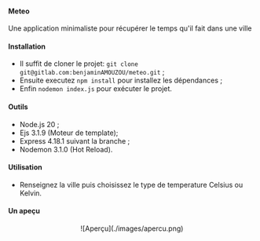 #### Meteo
Une application minimaliste pour récupérer le temps qu'il fait dans une ville

#### Installation
- Il suffit de cloner le projet: `git clone git@gitlab.com:benjaminAMOUZOU/meteo.git` ;
- Ensuite executez `npm install` pour installez les dépendances ;
- Enfin `nodemon index.js` pour exécuter le projet.

#### Outils
- Node.js 20 ;
- Ejs 3.1.9 (Moteur de template);
- Express 4.18.1 suivant la branche ;
- Nodemon 3.1.0 (Hot Reload).

#### Utilisation
- Renseignez la ville puis choisissez le type de temperature Celsius ou Kelvin.

#### Un apeçu
<div align="center">
![Aperçu](./images/apercu.png)
</div>